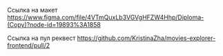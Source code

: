 Ссылка на макет
https://www.figma.com/file/4VTmQuxLb3VGVgHFZW4Hhp/Diploma-(Copy)?node-id=19893%3A1858


Ссылка на пул реквест https://github.com/KristinaZha/movies-explorer-frontend/pull/2
